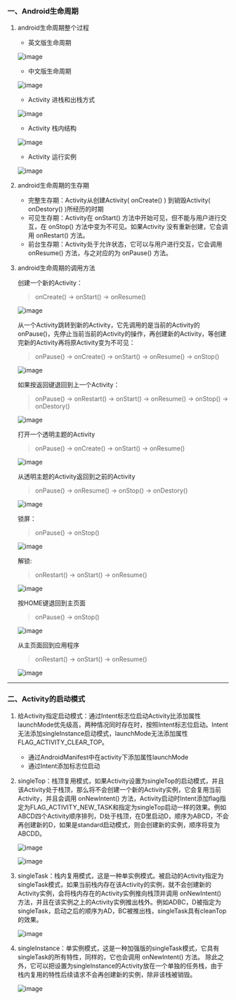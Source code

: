 ### 一、Android生命周期

1. android生命周期整个过程
    
    * 英文版生命周期

    ![image](https://github.com/freedomeden/LifeCycleAndLaunchMode/blob/master/picture/activitystart_en.png)

    * 中文版生命周期
    
    ![image](https://github.com/freedomeden/LifeCycleAndLaunchMode/blob/master/picture/activitystart_zh.png)

    * Activity 进栈和出栈方式
    
    ![image](https://github.com/freedomeden/LifeCycleAndLaunchMode/blob/master/picture/activitystackinandout.png)
    
    * Activity 栈内结构
    
    ![image](https://github.com/freedomeden/LifeCycleAndLaunchMode/blob/master/picture/activitystacksave.png)
    
    * Activity 运行实例
    
    ![image](https://github.com/freedomeden/LifeCycleAndLaunchMode/blob/master/picture/activitystackrun.png)

2. android生命周期的生存期
    * 完整生存期：Activity从创建Activity( onCreate() ) 到销毁Activity( onDestory() )所经历的时期
    * 可见生存期：Activity在 onStart() 方法中开始可见，但不能与用户进行交互，在 onStop() 方法中变为不可见。如果Activity 没有重新创建，它会调用 onRestart() 方法。
    * 前台生存期：Activity处于允许状态，它可以与用户进行交互，它会调用 onResume() 方法，与之对应的为 onPause() 方法。
    

3. android生命周期的调用方法

    创建一个新的Activity：
    > onCreate() -> onStart() -> onResume()
    
    ![image](https://github.com/freedomeden/LifeCycleAndLaunchMode/blob/master/picture/createtop.png)
    
    从一个Activity跳转到新的Activity，它先调用的是当前的Activity的onPause()，先停止当前当前的Activity的操作，再创建新的Activity，等创建完新的Activity再将原Activity变为不可见：
    > onPause() -> onCreate() -> onStart() -> onResume() -> onStop() 
    
    ![image](https://github.com/freedomeden/LifeCycleAndLaunchMode/blob/master/picture/startnewactivity.png)
    
    如果按返回键退回到上一个Activity：
    > onPause() -> onRestart() -> onStart() -> onResume() -> onStop() -> onDestory()
    
    ![image](https://github.com/freedomeden/LifeCycleAndLaunchMode/blob/master/picture/backlastactivity.png)
    
    打开一个透明主题的Activity
    > onPause() -> onCreate() -> onStart() -> onResume()
    
    ![image](https://github.com/freedomeden/LifeCycleAndLaunchMode/blob/master/picture/startthemeactivity.png)
    
    从透明主题的Activity返回到之前的Activity
    > onPause() -> onResume() -> onStop() -> onDestory()
    
    ![image](https://github.com/freedomeden/LifeCycleAndLaunchMode/blob/master/picture/backthemeactivity.png)
    
    锁屏：
    > onPause() -> onStop()
    
    ![image](https://github.com/freedomeden/LifeCycleAndLaunchMode/blob/master/picture/lockscreen.png)
    
    解锁:
    > onRestart() -> onStart() -> onResume()
    
    ![image](https://github.com/freedomeden/LifeCycleAndLaunchMode/blob/master/picture/unlockscreen.png)
    
    按HOME键退回到主页面
    > onPause() -> onStop()
    
    ![image](https://github.com/freedomeden/LifeCycleAndLaunchMode/blob/master/picture/backhome.png)
    
    从主页面回到应用程序
    > onRestart() -> onStart() -> onResume()
    
    ![image](https://github.com/freedomeden/LifeCycleAndLaunchMode/blob/master/picture/backactivity.png)
    
---
### 二、Activity的启动模式

1. 给Activity指定启动模式：通过Intent标志位启动Activity比添加属性launchMode优先级高，两种情况同时存在时，按照Intent标志位启动。Intent无法添加singleInstance启动模式，launchMode无法添加属性FLAG_ACTIVITY_CLEAR_TOP。
    * 通过AndroidManifest中在activity下添加属性launchMode
    * 通过Intent添加标志位启动

2. singleTop：栈顶复用模式，如果Activity设置为singleTop的启动模式，并且该Activity处于栈顶，那么将不会创建一个新的Activity实例，它会复用当前Activity，并且会调用 onNewIntent() 方法，Activity启动时Intent添加flag指定为FLAG_ACTIVITY_NEW_TASK和指定为singleTop启动一样的效果。例如ABCD四个Activity顺序排列，D处于栈顶，在D里启动D，顺序为ABCD，不会再创建新的D，如果是standard启动模式，则会创建新的实例，顺序将变为ABCDD。

    ![image](https://github.com/freedomeden/LifeCycleAndLaunchMode/blob/master/picture/singletopphoto.jpg)
    
    ![image](https://github.com/freedomeden/LifeCycleAndLaunchMode/blob/master/picture/singletoplog.png)

3. singleTask：栈内复用模式，这是一种单实例模式。被启动的Activity指定为singleTask模式，如果当前栈内存在该Activity的实例，就不会创建新的Activity实例，会将栈内存在的Activity实例推向栈顶并调用 onNewIntent() 方法，并且在该实例之上的Activity实例推出栈外。例如ADBC，D被指定为singleTask，启动之后的顺序为AD，BC被推出栈，singleTask具有cleanTop的效果。

    ![image](https://github.com/freedomeden/LifeCycleAndLaunchMode/blob/master/picture/singletask.gif)

4. singleInstance：单实例模式，这是一种加强版的singleTask模式，它具有singleTask的所有特性，同样的，它也会调用 onNewIntent() 方法。 除此之外，它可以把设置为singleInstance的Activity放在一个单独的任务栈，由于栈内复用的特性后续请求不会再创建新的实例，除非该栈被销毁。
    
    ![image](https://github.com/freedomeden/LifeCycleAndLaunchMode/blob/master/picture/singleinstance.gif)